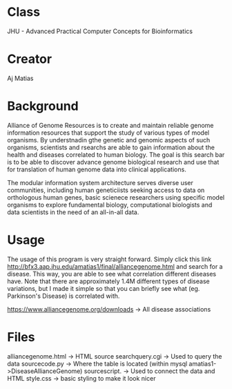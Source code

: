 # Class

JHU - Advanced Practical Computer Concepts for Bioinformatics

# Creator

Aj Matias

# Background

Alliance of Genome Resources is to create and maintain reliable genome information resources that support the study of various types of model organisms. By understnadin gthe genetic and genomic aspects of such organisms, scientists and rsearchs are able to gain information about the health and diseases correlated to human biology. The goal is this search bar is to be able to discover advance genome biological research and use that for translation of human genome data into clinical applications.

The modular information system architecture serves diverse user communities, including human geneticiists seeking access to data on orthologous human genes, basic scienece researchers using specific model organisms to explore fundamental biology, computational biologists and data scientists in the need of an all-in-all data.

# Usage

The usage of this program is very straight forward. Simply click this link http://bfx3.aap.jhu.edu/amatias1/final/alliancegenome.html and search for a disease. This way, you are able to see what correlation different diseases have. Note that there are approximately 1.4M different types of disease variations, but I made it simple so that you can briefly see what (eg. Parkinson's Disease) is correlated with.

https://www.alliancegenome.org/downloads -> All disease associations

# Files

alliancegenome.html -> HTML source
searchquery.cgi -> Used to query the data
sourcecode.py -> Where the table is located (within mysql amatias1->DiseaseAllianceGenome)
sourcescript. -> Used to connect the data and HTML
style.css -> basic styling to make it look nicer

